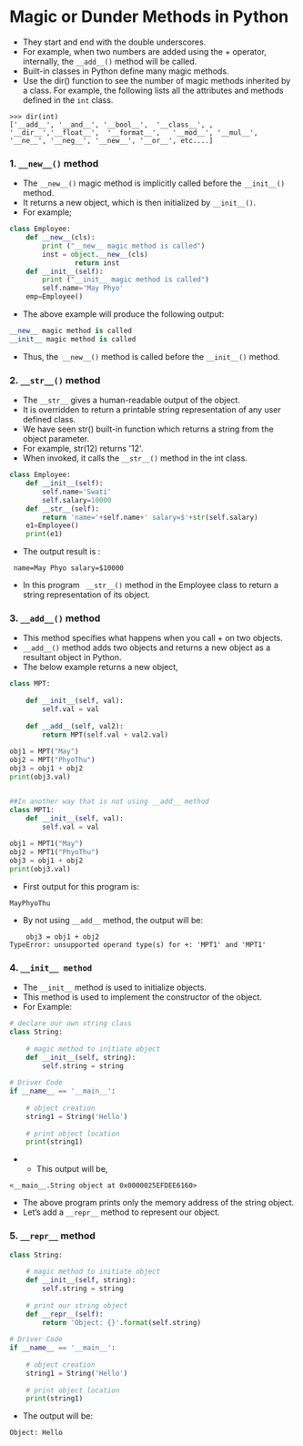 # Magic or Dunder Methods in Python
- They start and end with the double underscores. 
- For example, when two numbers are added using the + operator, internally, the ```__add__()``` method will be called.
- Built-in classes in Python define many magic methods.
- Use the dir() function to see the number of magic methods inherited by a class. 
For example, the following lists all the attributes and methods defined in the ```int``` class.
```
>>> dir(int)
['__add__', '__and__', '__bool__',  '__class__', , '__dir__','__float__',  '__format__',   '__mod__', '__mul__', '__ne__', '__neg__', '__new__', '__or__', etc....]
```
### 1. ```__new__()``` method
- The ```__new__()``` magic method is implicitly called before the ```__init__()``` method. 
- It returns a new object, which is then initialized by ```__init__()```.
- For example;
~~~Python
class Employee:
    def __new__(cls):
        print ("__new__ magic method is called")
        inst = object.__new__(cls)
                return inst
    def __init__(self):
        print ("__init__ magic method is called")
        self.name='May Phyo'
    emp=Employee()
~~~
- The above example will produce the following output:
~~~Python
__new__ magic method is called
__init__ magic method is called
~~~
- Thus, the``` __new__()``` method is called before the ```__init__()``` method.


### 2. ```__str__()``` method 
- The ```__str__``` gives a human-readable output of the object.
- It is overridden to return a printable string representation of any user defined class.
- We have seen str() built-in function which returns a string from the object parameter. 
- For example, str(12) returns '12'. 
- When invoked, it calls the ```__str__()``` method in the int class.
~~~Python
class Employee:
    def __init__(self):
        self.name='Swati'
        self.salary=10000
    def __str__(self):
        return 'name='+self.name+' salary=$'+str(self.salary)
    e1=Employee()
    print(e1)
~~~
- The output result is :
```
 name=May Phyo salary=$10000
 ```
- In this program ``` __str__()``` method in the Employee class to return a string representation of its object.

### 3. ```__add__()``` method
- This method specifies what happens when you call + on two objects.
- ```__add__()``` method adds two objects and returns a new object as a resultant object in Python.
- The below example returns a new object,

~~~Python
class MPT:
  
    def __init__(self, val):
        self.val = val
          
    def __add__(self, val2):
        return MPT(self.val + val2.val)
  
obj1 = MPT("May")
obj2 = MPT("PhyoThu")
obj3 = obj1 + obj2
print(obj3.val)


##In another way that is not using __add__ method
class MPT1:
    def __init__(self, val):
        self.val = val
  
obj1 = MPT1("May")
obj2 = MPT1("PhyoThu")
obj3 = obj1 + obj2
print(obj3.val)
~~~
- First output for this program is:
```
MayPhyoThu
```
- By not using ```__add__``` method, the output will be: 

```
    obj3 = obj1 + obj2
TypeError: unsupported operand type(s) for +: 'MPT1' and 'MPT1'
```
### 4. ```__init__ method```
- The ```__init__``` method is used to initialize objects. 
- This method is used to implement the constructor of the object.
- For Example:
~~~Python
# declare our own string class
class String:
      
    # magic method to initiate object
    def __init__(self, string):
        self.string = string
          
# Driver Code
if __name__ == '__main__':
      
    # object creation
    string1 = String('Hello')
  
    # print object location
    print(string1)
~~~
- - This output will be,
```
<__main__.String object at 0x0000025EFDEE6160>
```
- The above program prints only the memory address of the string object.
- Let’s add a ```__repr__``` method to represent our object.

### 5. ```__repr__``` method
~~~Python
class String:
      
    # magic method to initiate object
    def __init__(self, string):
        self.string = string
          
    # print our string object
    def __repr__(self):
        return 'Object: {}'.format(self.string)
  
# Driver Code
if __name__ == '__main__':
      
    # object creation
    string1 = String('Hello')
  
    # print object location
    print(string1)
~~~
- The output will be:
```
Object: Hello
```
